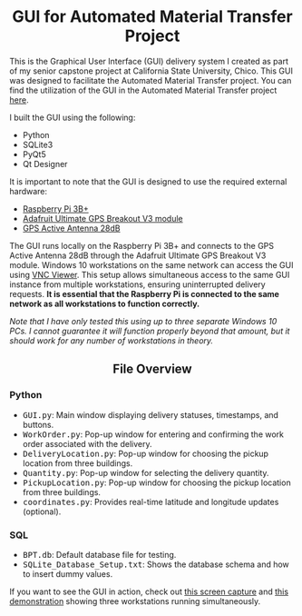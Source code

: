 <h1 align="center">GUI for Automated Material Transfer Project</h1>

This is the Graphical User Interface (GUI) delivery system I created as part of my senior capstone project at California State University, Chico. This GUI was designed to facilitate the Automated Material Transfer project. You can find the utilization of the GUI in the Automated Material Transfer project [here]( https://nolanspencer.com/files/AMTProject.pdf).

I built the GUI using the following:
  * Python
  *	SQLite3
  *	PyQt5
  *	Qt Designer

It is important to note that the GUI is designed to use the required external hardware:
  *	[Raspberry Pi 3B+](https://www.raspberrypi.com/products/raspberry-pi-3-model-b-plus/)
  *	[Adafruit Ultimate GPS Breakout V3 module]( https://www.adafruit.com/product/746)
  *	[GPS Active Antenna 28dB](https://www.adafruit.com/product/960)

The GUI runs locally on the Raspberry Pi 3B+ and connects to the GPS Active Antenna 28dB through the Adafruit Ultimate GPS Breakout V3 module. Windows 10 workstations on the same network can access the GUI using [VNC Viewer](https://www.realvnc.com/en/connect/download/viewer/windows/). This setup allows simultaneous access to the same GUI instance from multiple workstations, ensuring uninterrupted delivery requests. <b>It is essential that the Raspberry Pi is connected to the same network as all workstations to function correctly.</b>

<i>Note that I have only tested this using up to three separate Windows 10 PCs. I cannot guarantee it will function properly beyond that amount, but it should work for any number of workstations in theory.</i>

<h2 align="center">File Overview</h2>

### Python
  *	<kbd>GUI.py</kbd>: Main window displaying delivery statuses, timestamps, and buttons.
  *	<kbd>WorkOrder.py</kbd>: Pop-up window for entering and confirming the work order associated with the delivery.
  *	<kbd>DeliveryLocation.py</kbd>: Pop-up window for choosing the pickup location from three buildings.
  *	<kbd>Quantity.py</kbd>: Pop-up window for selecting the delivery quantity.
  *	<kbd>PickupLocation.py</kbd>: Pop-up window for choosing the pickup location from three buildings.
  *	<kbd>coordinates.py</kbd>: Provides real-time latitude and longitude updates (optional).

### SQL
  *	<kbd>BPT.db</kbd>: Default database file for testing.
  *	<kbd>SQLite_Database_Setup.txt</kbd>: Shows the database schema and how to insert dummy values.

If you want to see the GUI in action, check out [this screen capture]( https://www.youtube.com/watch?v=H0a9SNjjXRE) and [this demonstration]( https://www.youtube.com/watch?v=g9HrBze5j2g&t=1s) showing three workstations running simultaneously.


